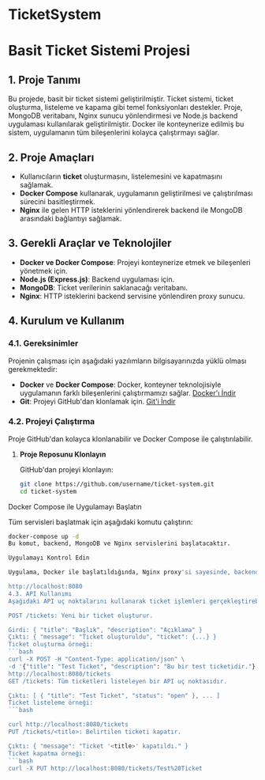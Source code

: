 # TicketSystem
# Basit Ticket Sistemi Projesi

## 1. Proje Tanımı

Bu projede, basit bir ticket sistemi geliştirilmiştir. Ticket sistemi, ticket oluşturma, listeleme ve kapama gibi temel fonksiyonları destekler. Proje, MongoDB veritabanı, Nginx sunucu yönlendirmesi ve Node.js backend uygulaması kullanılarak geliştirilmiştir. Docker ile konteynerize edilmiş bu sistem, uygulamanın tüm bileşenlerini kolayca çalıştırmayı sağlar.

## 2. Proje Amaçları

- Kullanıcıların **ticket** oluşturmasını, listelemesini ve kapatmasını sağlamak.
- **Docker Compose** kullanarak, uygulamanın geliştirilmesi ve çalıştırılması sürecini basitleştirmek.
- **Nginx** ile gelen HTTP isteklerini yönlendirerek backend ile MongoDB arasındaki bağlantıyı sağlamak.

## 3. Gerekli Araçlar ve Teknolojiler

- **Docker ve Docker Compose**: Projeyi konteynerize etmek ve bileşenleri yönetmek için.
- **Node.js (Express.js)**: Backend uygulaması için.
- **MongoDB**: Ticket verilerinin saklanacağı veritabanı.
- **Nginx**: HTTP isteklerini backend servisine yönlendiren proxy sunucu.

## 4. Kurulum ve Kullanım

### 4.1. Gereksinimler

Projenin çalışması için aşağıdaki yazılımların bilgisayarınızda yüklü olması gerekmektedir:

- **Docker** ve **Docker Compose**: Docker, konteyner teknolojisiyle uygulamanın farklı bileşenlerini çalıştırmamızı sağlar. [Docker'ı İndir](https://www.docker.com/get-started)
- **Git**: Projeyi GitHub'dan klonlamak için. [Git'i İndir](https://git-scm.com/)

### 4.2. Projeyi Çalıştırma

Proje GitHub'dan kolayca klonlanabilir ve Docker Compose ile çalıştırılabilir.

1. **Proje Reposunu Klonlayın**

   GitHub'dan projeyi klonlayın:

   ```bash
   git clone https://github.com/username/ticket-system.git
   cd ticket-system


Docker Compose ile Uygulamayı Başlatın

Tüm servisleri başlatmak için aşağıdaki komutu çalıştırın:
 ```bash
docker-compose up -d
Bu komut, backend, MongoDB ve Nginx servislerini başlatacaktır.

Uygulamayı Kontrol Edin

Uygulama, Docker ile başlatıldığında, Nginx proxy'si sayesinde, backend servisine HTTP istekleri yönlendirilir. Aşağıdaki URL'den API'yi kontrol edebilirsiniz:

http://localhost:8080
4.3. API Kullanımı
Aşağıdaki API uç noktalarını kullanarak ticket işlemleri gerçekleştirebilirsiniz.

POST /tickets: Yeni bir ticket oluşturur.

Girdi: { "title": "Başlık", "description": "Açıklama" }
Çıktı: { "message": "Ticket oluşturuldu", "ticket": {...} }
Ticket oluşturma örneği:
 ```bash
curl -X POST -H "Content-Type: application/json" \
-d '{"title": "Test Ticket", "description": "Bu bir test ticketidir."}' \
http://localhost:8080/tickets
GET /tickets: Tüm ticketleri listeleyen bir API uç noktasıdır.

Çıktı: [ { "title": "Test Ticket", "status": "open" }, ... ]
Ticket listeleme örneği:
 ```bash

curl http://localhost:8080/tickets
PUT /tickets/<title>: Belirtilen ticketi kapatır.

Çıktı: { "message": "Ticket '<title>' kapatıldı." }
Ticket kapatma örneği:
 ```bash
curl -X PUT http://localhost:8080/tickets/Test%20Ticket
